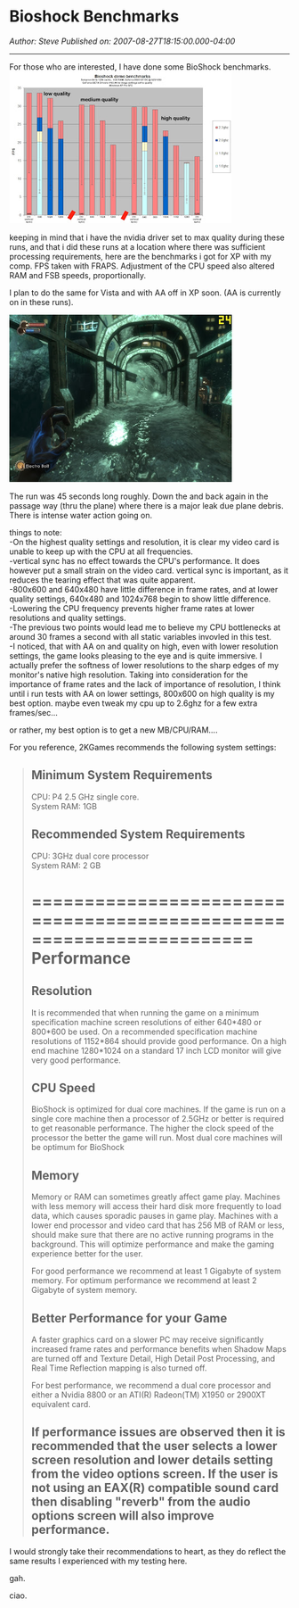 # Bioshock Benchmarks

*Author: Steve*
*Published on: 2007-08-27T18:15:00.000-04:00*

---

For those who are interested, I have done some BioShock benchmarks.  
[![](benchmarks.jpg)](http://bp1.blogger.com/_kfv2ADnjgQg/RtNNTd1bCYI/AAAAAAAAADM/xiUn20h67tI/s1600-h/benchmarks.jpg)  
  
  
keeping in mind that i have the nvidia driver set to max quality during these runs, and that i did these runs at a location where there was sufficient processing requirements, here are the benchmarks i got for XP with my comp. FPS taken with FRAPS. Adjustment of the CPU speed also altered RAM and FSB speeds, proportionally.  
  
I plan to do the same for Vista and with AA off in XP soon. (AA is currently on in these runs).  
   
[![](Bioshock+2007-08-23+01-46-30-46.jpg)](http://bp0.blogger.com/_kfv2ADnjgQg/RtNNcN1bCZI/AAAAAAAAADU/aIYXzbxLk20/s1600-h/Bioshock+2007-08-23+01-46-30-46.jpg)  
  
The run was 45 seconds long roughly. Down the and back again in the passage way (thru the plane) where there is a major leak due plane debris. There is intense water action going on.  
  
things to note:  
-On the highest quality settings and resolution, it is clear my video card is unable to keep up with the CPU at all frequencies.  
-vertical sync has no effect towards the CPU's performance. It does however put a small strain on the video card. vertical sync is important, as it reduces the tearing effect that was quite apparent.  
-800x600 and 640x480 have little difference in frame rates, and at lower quality settings, 640x480 and 1024x768 begin to show little difference.   
-Lowering the CPU frequency prevents higher frame rates at lower resolutions and quality settings.   
-The previous two points would lead me to believe my CPU bottlenecks at around 30 frames a second with all static variables invovled in this test.  
-I noticed, that with AA on and quality on high, even with lower resolution settings, the game looks pleasing to the eye and is quite immersive. I actually prefer the softness of lower resolutions to the sharp edges of my monitor's native high resolution. Taking into consideration for the importance of frame rates and the lack of importance of resolution, I think until i run tests with AA on lower settings, 800x600 on high quality is my best option. maybe even tweak my cpu up to 2.6ghz for a few extra frames/sec...  
  
or rather, my best option is to get a new MB/CPU/RAM....  
  
For you reference, 2KGames recommends the following system settings:  
  

> Minimum System Requirements  
> -------------------------------  
>   
> CPU: P4 2.5 GHz single core.  
> System RAM: 1GB   
>   
> Recommended System Requirements  
> -----------------------------------  
>   
> CPU: 3GHz dual core processor  
> System RAM: 2 GB  
>   
> =====================================================================  
>  Performance  
> =====================================================================  
>   
>  Resolution  
> --------------  
>   
> It is recommended that when running the game on a minimum specification machine screen resolutions of either 640\*480 or 800\*600 be used. On a recommended specification machine resolutions of 1152\*864 should provide good performance. On a high end machine 1280\*1024 on a standard 17 inch LCD monitor will give very good performance.  
>   
>  CPU Speed  
> -------------  
>   
> BioShock is optimized for dual core machines. If the game is run on a single core machine then a processor of 2.5GHz or better is required to get reasonable performance. The higher the clock speed of the processor the better the game will run. Most dual core machines will be optimum for BioShock  
>   
>  Memory  
> ----------  
>   
> Memory or RAM can sometimes greatly affect game play. Machines with less memory will access their hard disk more frequently to load data, which causes sporadic pauses in game play. Machines with a lower end processor and video card that has 256 MB of RAM or less, should make sure that there are no active running programs in the background. This will optimize performance and make the gaming experience better for the user.  
>   
> For good performance we recommend at least 1 Gigabyte of system memory. For optimum performance we recommend at least 2 Gigabyte of system memory.  
>   
>  Better Performance for your Game  
> ------------------------------------  
>   
> A faster graphics card on a slower PC may receive significantly increased frame rates and performance benefits when Shadow Maps are turned off and Texture Detail, High Detail Post Processing, and Real Time Reflection mapping is also turned off.  
>   
> For best performance, we recommend a dual core processor and either a Nvidia 8800 or an ATI(R) Radeon(TM) X1950 or 2900XT equivalent card.  
>   
> If performance issues are observed then it is recommended that the user selects a lower screen resolution and lower details setting from the video options screen. If the user is not using an EAX(R) compatible sound card then disabling "reverb" from the audio options screen will also improve performance.  
> --

  
  
I would strongly take their recommendations to heart, as they do reflect the same results I experienced with my testing here.  
  
  
gah.  
  
ciao.